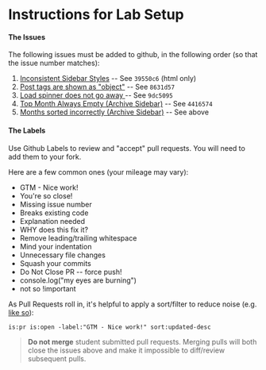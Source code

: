 # Instructions for Lab Setup

#### The Issues

The following issues must be added to github, in the following order (so that the issue number matches):

1. [Inconsistent Sidebar Styles](issues/1.md) -- See `39550c6` (html only)
2. [Post tags are shown as "object"](issues/2.md) -- See `8631d57`
3. [Load spinner does not go away ](issues/3.md) -- See `9dc5095`
4. [Top Month Always Empty (Archive Sidebar)](issues/4.md) -- See `4416574`
5. [Months sorted incorrectly (Archive Sidebar)](issues/5.md) -- See above

#### The Labels
Use Github Labels to review and "accept" pull requests. You will need to add them to your fork.

Here are a few common ones (your mileage may vary):

- GTM - Nice work!
- You're so close!
- Missing issue number
- Breaks existing code
- Explanation needed
- WHY does this fix it?
- Remove leading/trailing whitespace
- Mind your indentation
- Unnecessary file changes
- Squash your commits
- Do Not Close PR -- force push!
- console.log("my eyes are burning")
- not so !important

As Pull Requests roll in, it's helpful to apply a sort/filter to reduce noise (e.g. [like so](https://github.com/sf-wdi-gaia/publify_debugging_lab/pulls?q=is%3Apr+is%3Aopen+-label%3A%22GTM+-+Nice+work%21%22+sort%3Aupdated-desc)):

    is:pr is:open -label:"GTM - Nice work!" sort:updated-desc

> **Do not merge** student submitted pull requests. Merging pulls will both close the issues above and make it impossible to diff/review subsequent pulls.
